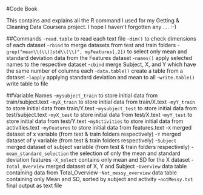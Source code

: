 #Code Book

This contains and explains all the R command I used for my Getting & Cleaning Data Coursera project.
I hope I haven't forgotten any .... :-)

##Commands
-`read.table` to read each text file
-`dim()` to check dimensions of each dataset
-`rbind` to merge datasets from test and train folders
-`grep("mean\\(\\)|std\\(\\)", myFeatures[,2])` to select only mean and standard deviation data from the Features dataset
-`names()` apply selected names to the respective dataset
-`cbind` merge Subject, X, and Y which have the same number of columns each
-`data.table()` create a table from a dataset
-`lapply` applying standard deviation and mean to all
-`write.table()` write table to file


##Variable Names
-`mysubject_train` to store initial data from train/subject.text
-`myX_train`       to store initial data from train/X.text
-`myY_train`       to store initial data from train/Y.text
-`mysubject_test`  to store initial data from test/subject.text
-`myX_test`        to store initial data from test/X.text
-`myY_test`        to store initial data from test/Y.text
-`myActivities`    to store initial data from activities.text
-`myFeatures`      to store initial data from features.text
-`X`               merged dataset of x variable (from test & train folders respectively)
-`Y`               merged dataset of y variable (from test & train folders respectively)
-`Subject`         merged dataset of subject variable (from test & train folders respectively)
-`mean_standard_selection` the selection of only the mean and standard deviation features
-`X_select`          contains only mean and SD for the X dataset
-`Total_Overview`  merged dataset of X, Y and Subject
-`Overview`        data table containing data from Total_Overview
-`Not_messy_overview` data table containing only Mean and SD, sorted by subject and activity
-`notMessy.txt`    final output as text file

